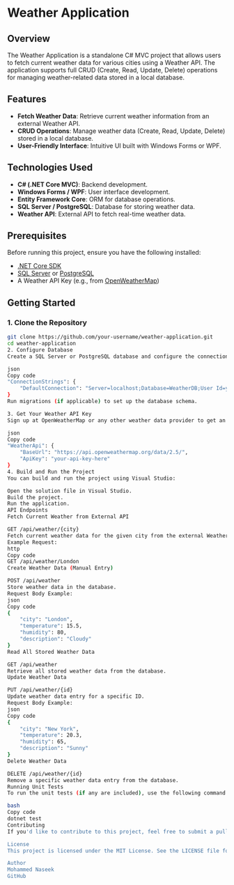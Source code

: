 # Weather Application

## Overview
The Weather Application is a standalone C# MVC project that allows users to fetch current weather data for various cities using a Weather API. The application supports full CRUD (Create, Read, Update, Delete) operations for managing weather-related data stored in a local database.

## Features
- **Fetch Weather Data**: Retrieve current weather information from an external Weather API.
- **CRUD Operations**: Manage weather data (Create, Read, Update, Delete) stored in a local database.
- **User-Friendly Interface**: Intuitive UI built with Windows Forms or WPF.

## Technologies Used
- **C# (.NET Core MVC)**: Backend development.
- **Windows Forms / WPF**: User interface development.
- **Entity Framework Core**: ORM for database operations.
- **SQL Server / PostgreSQL**: Database for storing weather data.
- **Weather API**: External API to fetch real-time weather data.

## Prerequisites
Before running this project, ensure you have the following installed:
- [.NET Core SDK](https://dotnet.microsoft.com/download)
- [SQL Server](https://www.microsoft.com/en-us/sql-server/sql-server-download) or [PostgreSQL](https://www.postgresql.org/download/)
- A Weather API Key (e.g., from [OpenWeatherMap](https://openweathermap.org/))

## Getting Started

### 1. Clone the Repository
```bash
git clone https://github.com/your-username/weather-application.git
cd weather-application
2. Configure Database
Create a SQL Server or PostgreSQL database and configure the connection string in the appsettings.json file:

json
Copy code
"ConnectionStrings": {
    "DefaultConnection": "Server=localhost;Database=WeatherDB;User Id=your-username;Password=your-password;"
}
Run migrations (if applicable) to set up the database schema.

3. Get Your Weather API Key
Sign up at OpenWeatherMap or any other weather data provider to get an API key. In the appsettings.json, add your API key:

json
Copy code
"WeatherApi": {
    "BaseUrl": "https://api.openweathermap.org/data/2.5/",
    "ApiKey": "your-api-key-here"
}
4. Build and Run the Project
You can build and run the project using Visual Studio:

Open the solution file in Visual Studio.
Build the project.
Run the application.
API Endpoints
Fetch Current Weather from External API

GET /api/weather/{city}
Fetch current weather data for the given city from the external Weather API.
Example Request:
http
Copy code
GET /api/weather/London
Create Weather Data (Manual Entry)

POST /api/weather
Store weather data in the database.
Request Body Example:
json
Copy code
{
    "city": "London",
    "temperature": 15.5,
    "humidity": 80,
    "description": "Cloudy"
}
Read All Stored Weather Data

GET /api/weather
Retrieve all stored weather data from the database.
Update Weather Data

PUT /api/weather/{id}
Update weather data entry for a specific ID.
Request Body Example:
json
Copy code
{
    "city": "New York",
    "temperature": 20.3,
    "humidity": 65,
    "description": "Sunny"
}
Delete Weather Data

DELETE /api/weather/{id}
Remove a specific weather data entry from the database.
Running Unit Tests
To run the unit tests (if any are included), use the following command:

bash
Copy code
dotnet test
Contributing
If you'd like to contribute to this project, feel free to submit a pull request. Please ensure all tests pass and the code is properly documented.

License
This project is licensed under the MIT License. See the LICENSE file for details.

Author
Mohammed Naseek
GitHub
